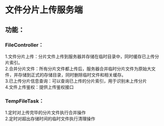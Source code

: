 # 文件分片上传服务端

## 功能：  
### FileController：  
1.文件分片上传：分片文件上传到服务器并存储在临时目录中，同时缓存已上传分片索引。  
2.合并分片文件：所有分片文件都上传后，服务器合并临时分片文件为原始大文件，并存储到正式的存储目录，同时删除临时文件和相关缓存。  
3.已上传分片信息查询：可以查询已上传的分片索引，用于识别未上传分片  
4.文件上传鉴权：提供上传鉴权接口 

### TempFileTask：  
1.定时对上传完毕的分片文件执行合并操作  
2.定时对超出存储时间的临时文件执行清理操作  
